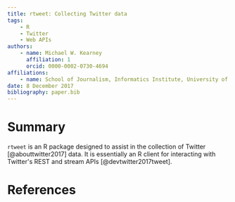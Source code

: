 ```yaml
---
title: rtweet: Collecting Twitter data
tags:
    - R
    - Twitter
    - Web APIs
authors:
    - name: Michael W. Kearney
      affiliation: 1
      orcid: 0000-0002-0730-4694
affiliations:
    - name: School of Journalism, Informatics Institute, University of Missouri, United States
date: 8 December 2017
bibliography: paper.bib
---
```


# Summary

`rtweet` is an R package designed to assist in the collection of
Twitter [@abouttwitter2017] data. It is essentially an R client for
interacting with Twitter's REST and stream APIs
[@devtwitter2017tweet].

# References
